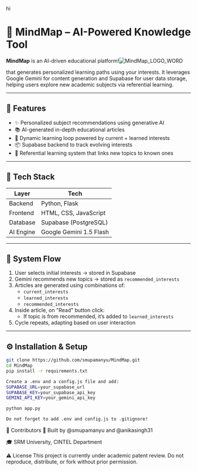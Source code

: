 hi

# 🧠 MindMap – AI-Powered Knowledge Tool

**MindMap** is an AI-driven educational platform!![MindMap_LOGO_WORD](https://github.com/user-attachments/assets/142e6252-5087-40a5-bb72-6a2bbd7a9fa5)

 that generates personalized learning paths using your interests. It leverages Google Gemini for content generation and Supabase for user data storage, helping users explore new academic subjects via referential learning.

---

## 🚀 Features

- ✨ Personalized subject recommendations using generative AI
- 📚 AI-generated in-depth educational articles
- 🔁 Dynamic learning loop powered by current + learned interests
- 📦 Supabase backend to track evolving interests
- 🧠 Referential learning system that links new topics to known ones

---

## 🧱 Tech Stack

| Layer       | Tech                      |
|-------------|---------------------------|
| Backend     | Python, Flask             |
| Frontend    | HTML, CSS, JavaScript     |
| Database    | Supabase (PostgreSQL)     |
| AI Engine   | Google Gemini 1.5 Flash   |

---

## 🧩 System Flow

1. User selects initial interests → stored in Supabase
2. Gemini recommends new topics → stored as `recommended_interests`
3. Articles are generated using combinations of:
   - `current_interests`
   - `learned_interests`
   - `recommended_interests`
4. Inside article, on "Read" button click:
   - If topic is from recommended, it’s added to `learned_interests`
5. Cycle repeats, adapting based on user interaction

---

## ⚙️ Installation & Setup

```bash
git clone https://github.com/smupamanyu/MindMap.git
cd MindMap
pip install -r requirements.txt

Create a .env and a config.js file and add:
SUPABASE_URL=your_supabase_url
SUPABASE_KEY=your_supabase_api_key
GEMINI_API_KEY=your_gemini_api_key

python app.py

Do not forget to add .env and config.js to .gitignore!
```
👥 Contributors
🤖 Built by @smupamanyu and @anikasingh31

🎓 SRM University, CINTEL Department

⚠️ License
This project is currently under academic patent review. Do not reproduce, distribute, or fork without prior permission.



  
